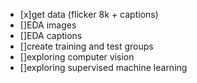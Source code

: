 - [x]get data (flicker 8k + captions)
- []EDA images
- []EDA captions
- []create training and test groups
- []exploring computer vision
- []exploring supervised machine learning